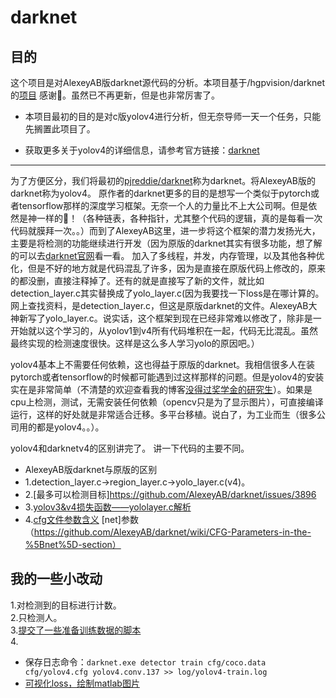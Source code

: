 # darknet
## 目的
这个项目是对AlexeyAB版darknet源代码的分析。本项目基于/hgpvision/darknet的[项目](https://github.com/hgpvision/darknet) 感谢👏。虽然已不再更新，但是也非常厉害了。
* 本项目最初的目的是对c版yolov4进行分析，但无奈导师一天一个任务，只能先搁置此项目了。


* 获取更多关于yolov4的详细信息，请参考官方链接：[darknet](https://github.com/AlexeyAB/darknet)

------
为了方便区分，我们将最初的[pjreddie/darknet](https://github.com/pjreddie/darknet)称为darknet。将AlexeyAB版的darknet称为yolov4。
原作者的darknet更多的目的是想写一个类似于pytorch或者tensorflow那样的深度学习框架。无奈一个人的力量比不上大公司啊。但是依然是神一样的🐂！（各种链表，各种指针，尤其整个代码的逻辑，真的是每看一次代码就膜拜一次。。）而到了AlexeyAB这里，进一步将这个框架的潜力发扬光大，主要是将检测的功能继续进行开发（因为原版的darknet其实有很多功能，想了解的可以去[darknet官网](pjreddie/darknet)看一看。
加入了多线程，并发，内存管理，以及其他各种优化，但是不好的地方就是代码混乱了许多，因为是直接在原版代码上修改的，原来的都没删，直接注释掉了。还有的就是直接写了新的文件，就比如detection_layer.c其实替换成了yolo_layer.c(因为我要找一下loss是在哪计算的。网上查找资料，是detection_layer.c，但这是原版darknet的文件。AlexeyAB大神新写了yolo_layer.c。说实话，这个框架到现在已经非常难以修改了，除非是一开始就以这个学习的，从yolov1到v4所有代码堆积在一起，代码无比混乱。虽然最终实现的检测速度很快。这样是这么多人学习yolo的原因吧。）

yolov4基本上不需要任何依赖，这也得益于原版的darknet。我相信很多人在装pytorch或者tensorflow的时候都可能遇到过这样那样的问题。但是yolov4的安装实在是非常简单（不清楚的欢迎查看我的博客[没得过奖学金的研究生](https://blog.csdn.net/weixin_40557160?spm=1001.2014.3001.5343)）。如果是cpu上检测，测试，无需安装任何依赖（opencv只是为了显示图片），可直接编译运行，这样的好处就是非常适合迁移。多平台移植。说白了，为工业而生（很多公司用的都是yolov4。。）。

yolov4和darknetv4的区别讲完了。
讲一下代码的主要不同。
* AlexeyAB版darknet与原版的区别
* 1.detection_layer.c->region_layer.c->yolo_layer.c(v4)。
* 2.[最多可以检测目标]https://github.com/AlexeyAB/darknet/issues/3896
* 3.[yolov3&v4损失函数——yololayer.c解析](https://blog.csdn.net/qq_33614902/article/details/85063287)
* 4.[cfg文件参数含义](https://github.com/AlexeyAB/darknet/wiki/CFG-Parameters-in-the-different-layers)
     [net]参数 （https://github.com/AlexeyAB/darknet/wiki/CFG-Parameters-in-the-%5Bnet%5D-section）
 
## 我的一些小改动
1.对检测到的目标进行计数。  
2.只检测人。   
3.[提交了一些准备训练数据的脚本](https://github.com/xiaoxiaopeng1998/darknet/tree/xiaoPeng/scripts/%E8%AE%AD%E7%BB%83%E5%87%86%E5%A4%87)     
4.
   * 保存日志命令：`darknet.exe detector train cfg/coco.data cfg/yolov4.cfg yolov4.conv.137 >> log/yolov4-train.log`       
   * [可视化loss，绘制matlab图片](https://github.com/xiaoxiaopeng1998/darknet/tree/xiaoPeng/scripts/%E5%8F%AF%E8%A7%86%E5%8C%96)


